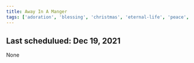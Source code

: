```yaml
---
title: Away In A Manger
tags: ['adoration', 'blessing', 'christmas', 'eternal-life', 'peace', 'seasonal']
---
```


## Last schedulued: Dec 19, 2021          

None
